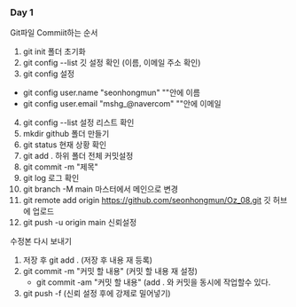 ### Day 1

Git파일 Commiit하는 순서
1. git init   폴더 초기화 
2. git config --list  깃 설정 확인 (이름, 이메일 주소 확인)
3. git config 설정 
  - git config user.name "seonhongmun" ""안에 이름
  - git config user.email "mshg_@navercom" ""안에 이메일
4. git config --list 설정 리스트 확인 
5. mkdir github 폴더 만들기
6. git status 현재 상황 확인 
7. git add . 하위 폴더 전체 커밋설정
8. git commit -m "제목"
9. git log 로그 확인
10. git branch -M main 마스터에서 메인으로 변경 
11. git remote add origin https://github.com/seonhongmun/Oz_08.git 깃 허브에 업로드 
12. git push -u origin main 신뢰설정

수정본 다시 보내기 
1. 저장 후 git add . (저장 후 내용 재 등록)
2. git commit -m "커밋 할 내용" (커밋 할 내용 재 설정)
   - git commit -am "커밋 할 내용" (add . 와 커밋을 동시에 작업할수 있다. 
3. git push -f (신뢰 설정 후에 강제로 밀어넣기) 
